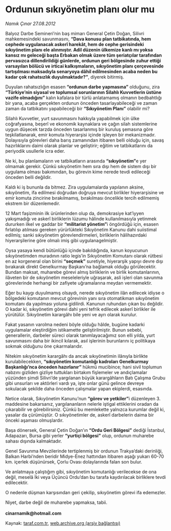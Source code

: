 # Ordunun sıkıyönetim planı olur mu

*Namık Çınar 27.08.2012*

<div class="yazi"><p>Balyoz Darbe Semineri’nin baş mimarı General Çetin Doğan, Silivri mahkemesindeki savunmasını, <b>“Dava konusu plan tatbikatında, hem cephede uygulanacak askerî harekât, hem de cephe gerisindeki sıkıyönetim planı ele alınmıştır. Adil düzenin ülkemize kanlı mı yoksa kansız mı geleceği başta Erbakan olmak üzere tüm şeriatçılar tarafından pervasızca dillendirildiği günlerde, ordunun geri bölgesinde zuhur ettiği varsayılan bölücü ve irticai kalkışmaların, sıkıyönetim planı çerçevesinde tartışılması maksadıyla senaryoya dâhil edilmesinden acaba neden bu kadar çok rahatsızlık duyulmaktadır?”</b>, diyerek bitirmiş.</p>
<p>Duyulan rahatsızlığın esasen <b>“ordunun darbe yapmasına”</b> olduğunu, zira <b>“Türkiye’nin siyasal ve toplumsal sorunlarının Silahlı Kuvvetlerin üstüne vazife olmadığını”</b> kalın kafalara bir türlü anlatamamış olmanın bedbahtlığı bir yana, acaba gerçekten ordunun önceden tasarlayabileceği ve zaman zaman da tatbikatını yapabileceği bir <b>“Sıkıyönetim Planı”</b> olabilir mi?</p>
<p>Silahlı Kuvvetler, yurt savunmasını hakkıyla yapabilmek için ülke coğrafyasına, beşerî ve ekonomik kaynaklara ve çağın silah sistemlerine uygun düşecek tarzda önceden tasarlanmış bir kuruluş şemasına göre teşkilatlanarak, emir komuta hiyerarşisi içinde işleyen bir mekanizmadır. Dolayısıyla görevleri daha barış zamanından itibaren belli olduğu için, savaş hazırlıklarını daimi olarak planlar ve geliştirir; eğitim ve tatbikatlarını da periyodik usullerle icra eder.</p>
<p>Ne ki, bu planlamaların ve tatbikatların arasında <b>“sıkıyönetim”</b>e yer olmamak gerekir. Çünkü sıkıyönetim hem sıra dışı hem de sistem dışı bir uygulama olması bakımından, bu görevin kime nerede tevdi edileceği önceden belli değildir.</p>
<p>Kaldı ki iş bununla da bitmez. Zira uygulamalarda yapılanın aksine, sıkıyönetim, ifa edilmesi doğrudan doğruya mevcut birlikler hiyerarşisine ve emir komuta zincirine bırakılmamış, bırakılması öncelikle tercih edilmemiş ekstrem bir düzenlemedir.</p>
<p>12 Mart faşizminin ilk ürünlerinden olup da, demokrasiye kat’iyyen yakışmadığı ve askerî birliklerin lüzumu hâlinde kullanılmasıyla yetinmek dururken ilkel ve gaddar bir <b>“militarist yönetim”</b>i öngördüğü için, esasen fırlatılıp atılması gereken yürürlükteki Sıkıyönetim Kanunu dahi suiistimal edilmiş; sanki sıkıyönetim görevlendirmeleri, birliklerin hâlihazırdaki hiyerarşilerine göre olmalı imiş gibi uygulanagelmiştir.</p>
<p>Oysa yasaya kendi bütünlüğü içinde bakıldığında, kanun koyucunun sıkıyönetimden muradının ratio legis’in Sıkıyönetim Komutanı olarak rütbesi en az korgeneral olan birini <b>“seçmek”</b> suretiyle, hiyerarşik yapıyı devre dışı bırakarak direkt Genelkurmay Başkanı’na bağlamak olduğu görülecektir. Bundan maksat, muharebe görevi almış birliklerin ve birlik komutanlarının, ilâveten bir de sıkıyönetim meseleleriyle uğraşarak, asli işleri olan savunma görevlerinde herhangi bir zafiyete uğramalarına meydan vermemektir.</p>
<p>Eğer bu kaygı duyulmamış olsaydı, nerede sıkıyönetim ilân edilecek idiyse o bölgedeki komutanın mevcut görevinin yanı sıra otomatikman sıkıyönetim komutanı da yapılması yoluna gidilirdi. Kanunun ruhundan çıkan bu değildir. O kadar ki, sıkıyönetim görevi dahi yeni tefrik edilecek askerî birlikler ile yürütülür. Sıkıyönetim karargâhı bile yeni ve ayrı olarak kurulur.</p>
<p>Fakat yasanın varolma nedeni böyle olduğu hâlde, bugüne kadarki uygulamalar eleştirdiğim istikamette geliştirilmiştir. Bunun sebebi, generallerin, darbeler süreci olarak tanımlayacağımız son elli yılda, yurt savunmasını daha bir ikincil kılarak, asıl işlerinin burunlarını iç politikaya sokmak olduğunu öne çıkarmalarıdır.</p>
<p>Nitekim sıkıyönetim karargâhı da ancak sıkıyönetimin ilânıyla birlikte kurulabilecekken, <b>“sıkıyönetim komutanlığı kadroları Genelkurmay Başkanlığı’nca önceden hazırlanır”</b> hükmü mucibince; hani sivil toplumun nabzını gizliden gizliye tuttukları birtakım fişlemeler ve andıçlamalar yüzünden şimdi Silivri’de yargılanan büyük karargâhların Batı Çalışma Grubu gibi unsurları ve aktörleri vardı ya, işte onlar günü gelince devreye sokulacak şekilde daha önceden çalışmalar yapan ekiplerdi, esasında.</p>
<p>Netice olarak, Sıkıyönetim Kanunu’nun <b>“görev ve yetkiler”</b>i düzenleyen 3. maddesine bakarsanız, yargılananların nelerle iştigal ettiklerini oradan da çıkarabilir ve görebilirsiniz. Çünkü bu memlekette yalnızca kurumlar değil ki, yasalar da çürümüştür. O sıkıyönetimler de, askerî darbelerin daima bir önceki aşaması olmuşlardır.</p>
<p>Başa dönersek, General Çetin Doğan’ın <b>“Ordu Geri Bölgesi”</b> dediği İstanbul, Adapazarı, Bursa gibi yerler <b>“yurtiçi bölgesi”</b> olup, ordunun muharebe sahası dışında kalmaktadır.</p>
<p>Genel Savunma Mevzilerinde tertiplenmiş bir ordunun Trakya’daki derinliği, Balkan Harbi’nden beridir Midye-Enez hattından itibaren aşağı yukarı 60-70 km. içerlek düşünürsek, Çorlu Ovası dolaylarında falan son bulur.</p>
<p>Ve anlatmaya çalıştığım gibi, sıkıyönetim komutanlığı verilecekse de ona değil, meselâ İki veya Üçüncü Ordu’dan bu tarafa kaydırılacak birliklere tevdi edilecektir.</p>
<p>O nedenle düşman karşısından geri çekilip, sıkıyönetim görevi ifa edemezler.</p>
<p>Niyet, darbe değil de muharebe yapmaksa, tabii.<br/><br/><b>cinarnamik@hotmail.com</b></p>
</div>

Kaynak: [taraf.com.tr](http://www.taraf.com.tr/namik-cinar/makale-ordunun-sikiyonetim-plani-olur-mu.htm), [web.archive.org (arşiv bağlantısı)](http://web.archive.org/web/20130623155930/http://www.taraf.com.tr/namik-cinar/makale-ordunun-sikiyonetim-plani-olur-mu.htm)
